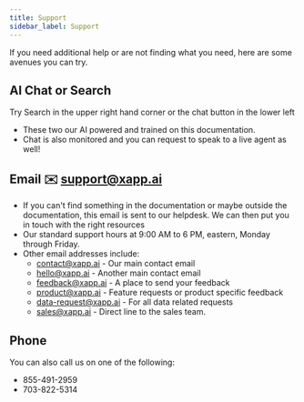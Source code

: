```yaml
---
title: Support
sidebar_label: Support
---
```


If you need additional help or are not finding what you need, here are some avenues you can try.

## AI Chat or Search

Try Search in the upper right hand corner or the chat button in the lower left

- These two our AI powered and trained on this documentation.
- Chat is also monitored and you can request to speak to a live agent as well!

## Email ✉️ support@xapp.ai

- If you can't find something in the documentation or maybe outside the documentation, this email is sent to our helpdesk. We can then put you in touch with the right resources
- Our standard support hours at 9:00 AM to 6 PM, eastern, Monday through Friday.
- Other email addresses include:
  - contact@xapp.ai - Our main contact email
  - hello@xapp.ai - Another main contact email
  - feedback@xapp.ai - A place to send your feedback
  - product@xapp.ai - Feature requests or product specific feedback
  - data-request@xapp.ai - For all data related requests
  - sales@xapp.ai - Direct line to the sales team.

## Phone

You can also call us on one of the following:

- 855-491-2959
- 703-822-5314
